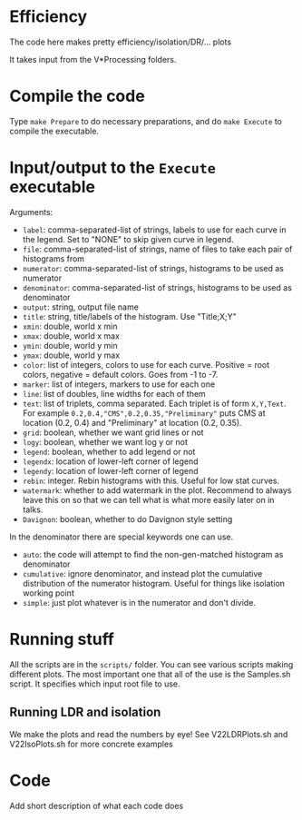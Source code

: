 
# Efficiency

The code here makes pretty efficiency/isolation/DR/... plots

It takes input from the V*Processing folders.



# Compile the code

Type `make Prepare` to do necessary preparations,
and do `make Execute` to compile the executable.


# Input/output to the `Execute` executable

Arguments:
- `label`: comma-separated-list of strings, labels to use for each curve in the legend.  Set to "NONE" to skip given curve in legend.
- `file`: comma-separated-list of strings, name of files to take each pair of histograms from
- `numerator`: comma-separated-list of strings, histograms to be used as numerator
- `denominator`: comma-separated-list of strings, histograms to be used as denominator
- `output`: string, output file name
- `title`: string, title/labels of the histogram.  Use "Title;X;Y"
- `xmin`: double, world x min
- `xmax`: double, world x max
- `ymin`: double, world y min
- `ymax`: double, world y max
- `color`: list of integers, colors to use for each curve.  Positive = root colors, negative = default colors.  Goes from -1 to -7.
- `marker`: list of integers, markers to use for each one
- `line`: list of doubles, line widths for each of them 
- `text`: list of triplets, comma separated.  Each triplet is of form `X,Y,Text`.  For example `0.2,0.4,"CMS",0.2,0.35,"Preliminary"` puts CMS at location (0.2, 0.4) and "Preliminary" at location (0.2, 0.35).
- `grid`: boolean, whether we want grid lines or not
- `logy`: boolean, whether we want log y or not
- `legend`: boolean, whether to add legend or not 
- `legendx`: location of lower-left corner of legend
- `legendy`: location of lower-left corner of legend
- `rebin`: integer.  Rebin histograms with this.  Useful for low stat curves.
- `watermark`: whether to add watermark in the plot.  Recommend to always leave this on so that we can tell what is what more easily later on in talks.
- `Davignon`: boolean, whether to do Davignon style setting


In the denominator there are special keywords one can use.
- `auto`: the code will attempt to find the non-gen-matched histogram as denominator
- `cumulative`: ignore denominator, and instead plot the cumulative distribution of the numerator histogram.  Useful for things like isolation working point
- `simple`: just plot whatever is in the numerator and don't divide.


# Running stuff

All the scripts are in the `scripts/` folder.  You can see various scripts making different plots.  The most important one that all of the use is the Samples.sh script.  It specifies which input root file to use.



## Running LDR and isolation

We make the plots and read the numbers by eye!  See V22LDRPlots.sh and V22IsoPlots.sh for more concrete examples




# Code

Add short description of what each code does




